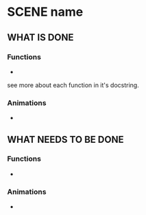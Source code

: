 # SCENE name

## WHAT IS DONE

### Functions
- 
see more about each function in it's docstring.

### Animations
- 

## WHAT NEEDS TO BE DONE

### Functions
- 

### Animations
- 
